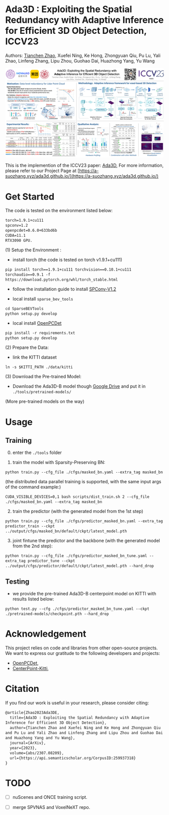 # Ada3D : Exploiting the Spatial Redundancy with Adaptive Inference for Efficient 3D Object Detection, ICCV23

Authors: [Tianchen Zhao](https://nicsefc.ee.tsinghua.edu.cn/people/TianchenZhao), Xuefei Ning, Ke Hong, Zhongyuan Qiu, Pu Lu, Yali Zhao, Linfeng Zhang, Lipu Zhou, Guohao Dai, Huazhong Yang, Yu Wang

![](https://github.com/A-suozhang/MyPicBed/raw/master/img/20231016224256.png)

This is the implemention of the ICCV23 paper: [Ada3D](https://arxiv.org/abs/2307.08209), For more information, please refer to our Project Page at [https://a-suozhang.xyz/ada3d.github.io/](https://a-suozhang.xyz/ada3d.github.io/)



# Get Started

The code is tested on the environment listed below:

```
torch=1.9.1+cu111
spconv=1.2
openpcdet=0.6.0+633bd6b
CUDA=11.1
RTX3090 GPU. 
```

(1) Setup the Environment :

- install torch (the code is tested on torch v1.9.1+cu111)

```
pip install torch==1.9.1+cu111 torchvision==0.10.1+cu111 torchaudio==0.9.1 -f https://download.pytorch.org/whl/torch_stable.html
```

- follow the installation guide to install [SPConv-V1.2](https://github.com/traveller59/spconv/tree/v1.2.1)

- local install `sparse_bev_tools`

```
cd SparseBEVTools
python setup.py develop
```

- local install [OpenPCDet](https://github.com/open-mmlab/OpenPCDet/blob/master/docs/INSTALL.md) 

```
pip install -r requirements.txt
python setup.py develop
```

(2) Prepare the Data:

- link the KITTI dataset

```
ln -s $KITTI_PATH ./data/kitti
```

(3) Download the Pre-trained Model:

- Download the Ada3D-B model though [Google Drive](https://drive.google.com/file/d/17qBRnIbr6d2uhg4wWKbk2gLoz5bcfhhD/view?usp=sharing) and put it in `./tools/pretrained-models/`

(More pre-trained models on the way)


# Usage

## Training

0. enter the `./tools` folder

1. train the model with Sparsity-Preserving BN:

```
python train.py --cfg_file ./cfgs/masked_bn.yaml --extra_tag masked_bn
```


(the distributed data parallel training is supported, with the same input args of the command example:)

```
CUDA_VISIBLE_DEVICES=0,1 bash scripts/dist_train.sh 2 --cfg_file ./cfgs/masked_bn.yaml --extra_tag masked_bn
```

2. train the predictor (with the generated model from the 1st step)

```
python train.py --cfg_file ./cfgs/predictor_masked_bn.yaml --extra_tag predictor_train --ckpt ../output/cfgs/masked_bn/default/ckpt/latest_model.pth
```

3. joint fintune the predictor and the backbone (with the generated model from the 2nd step):

```
python train.py --cfg_file ./cfgs/predictor_masked_bn_tune.yaml --extra_tag predictor_tune --ckpt ../output/cfgs/predictor/default/ckpt/latest_model.pth --hard_drop
```

## Testing

- we provide the pre-trained Ada3D-B centerpoint model on KITTI with results listed below:

```
python test.py --cfg ./cfgs/predictor_masked_bn_tune.yaml --ckpt ./pretrained-models/checkpoint.pth --hard_drop
```



# Acknowledgement

This project relies on code and libraries from other open-source projects. We want to express our gratitude to the following developers and projects:

- [OpenPCDet](https://github.com/open-mmlab/OpenPCDet), 
- [CenterPoint-Kitti](https://github.com/tianweiy/CenterPoint-KITTI),


# Citation

If you find our work is useful in your research, please consider citing:

```
@article{Zhao2023Ada3DE,
  title={Ada3D : Exploiting the Spatial Redundancy with Adaptive Inference for Efficient 3D Object Detection},
  author={Tianchen Zhao and Xuefei Ning and Ke Hong and Zhongyuan Qiu and Pu Lu and Yali Zhao and Linfeng Zhang and Lipu Zhou and Guohao Dai and Huazhong Yang and Yu Wang},
  journal={ArXiv},
  year={2023},
  volume={abs/2307.08209},
  url={https://api.semanticscholar.org/CorpusID:259937318}
}
```

# TODO

- [ ] nuScenes and ONCE training script.
- [ ] merge SPVNAS and VoxelNeXT repo.

